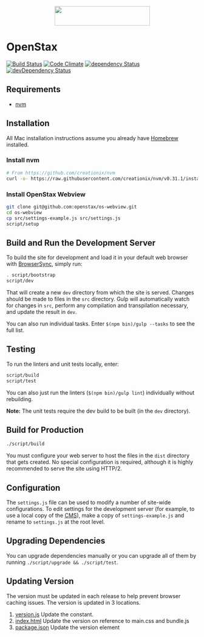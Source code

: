 <p align="center">
    <a href="https://openstax.org">
        <img height="51" width="251" src="https://cdn.jsdelivr.net/gh/openstax/os-webview@master/src/images/logo.svg">
    </a>
</p>

# OpenStax

[![Build Status](https://travis-ci.org/openstax/os-webview.svg?branch=master)](https://travis-ci.org/openstax/os-webview)
[![Code Climate](https://codeclimate.com/github/openstax/os-webview/badges/gpa.svg)](https://codeclimate.com/github/openstax/os-webview)
[![dependency Status](https://david-dm.org/openstax/os-webview.svg)](https://david-dm.org/openstax/os-webview#info=dependencies)
[![devDependency Status](https://david-dm.org/openstax/os-webview/dev-status.svg)](https://david-dm.org/openstax/os-webview#info=devDependencies)

## Requirements

* [nvm](https://github.com/creationix/nvm)

## Installation

All Mac installation instructions assume you already have [Homebrew](http://brew.sh) installed.

### Install nvm

```bash
# From https://github.com/creationix/nvm
curl -o- https://raw.githubusercontent.com/creationix/nvm/v0.31.1/install.sh | bash
```

### Install OpenStax Webview

```bash
git clone git@github.com:openstax/os-webview.git
cd os-webview
cp src/settings-example.js src/settings.js
script/setup
```

## Build and Run the Development Server

To build the site for development and load it in your default web browser with [BrowserSync](http://www.browsersync.io), simply run:

```bash
. script/bootstrap
script/dev
```

That will create a new `dev` directory from which the site is served.  Changes should be made to files in the `src` directory.  Gulp will automatically watch for changes in `src`, perform any compilation and transpilation necessary, and update the result in `dev`.

You can also run individual tasks.  Enter `$(npm bin)/gulp --tasks` to see the full list.

## Testing

To run the linters and unit tests locally, enter:

```bash
script/build
script/test
```

You can also just run the linters (`$(npm bin)/gulp lint`) individually without rebuilding.

**Note:** The unit tests require the dev build to be built (in the `dev` directory).

## Build for Production

```bash
./script/build
```

You must configure your web server to host the files in the `dist` directory that gets created.  No special configuration is required, although it is highly recommended to serve the site using HTTP/2.

## Configuration

The `settings.js` file can be used to modify a number of site-wide configurations. To edit settings for the development server (for example, to use a local copy of the [CMS](https://github.com/openstax/openstax-cms)), make a copy of `settings-example.js` and rename to `settings.js` at the root level.


## Upgrading Dependencies

You can upgrade dependencies manually or you can upgrade all of them by running `./script/upgrade && ./script/test`.

## Updating Version

The version must be updated in each release to help prevent browser caching issues. The version is updated in 3 locations.

1. [version.js](https://github.com/openstax/os-webview/blob/master/src/app/version.js) Update the constant.
2. [index.html](https://github.com/openstax/os-webview/blob/master/src/index.html) Update the version on reference to main.css and bundle.js
3. [package.json](https://github.com/openstax/os-webview/blob/master/package.json) Update the version element
